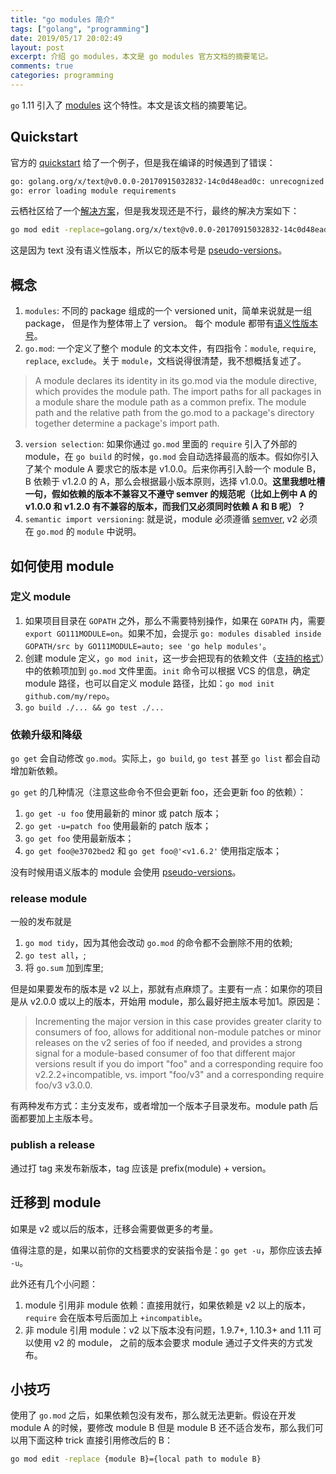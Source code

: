 ```yaml
---
title: "go modules 简介"
tags: ["golang", "programming"]
date: 2019/05/17 20:02:49
layout: post
excerpt: 介绍 go modules，本文是 go modules 官方文档的摘要笔记。
comments: true
categories: programming
---
```


`go` 1.11 引入了 [modules](https://github.com/golang/go/wiki/Modules) 这个特性。本文是该文档的摘要笔记。

## Quickstart

官方的 [quickstart](https://github.com/golang/go/wiki/Modules#example) 给了一个例子，但是我在编译的时候遇到了错误：

```bash
go: golang.org/x/text@v0.0.0-20170915032832-14c0d48ead0c: unrecognized import path "golang.org/x/text" (https fetch: Get https://golang.org/x/text?go-get=1: dial tcp 216.239.37.1:443: i/o timeout)
go: error loading module requirements
```

云栖社区给了一个[解决方案](https://yq.aliyun.com/articles/663151)，但是我发现还是不行，最终的解决方案如下：

```bash
go mod edit -replace=golang.org/x/text@v0.0.0-20170915032832-14c0d48ead0c=github.com/golang/text@latest
```

这是因为 text 没有语义性版本，所以它的版本号是 [pseudo-versions](https://tip.golang.org/cmd/go/#hdr-Pseudo_versions)。

## 概念

1. `modules`: 不同的 package 组成的一个 versioned unit，简单来说就是一组 package， 但是作为整体带上了 version。 每个 module 都带有[语义性版本号](https://semver.org/)。
2. `go.mod`: 一个定义了整个 module 的文本文件，有四指令：`module`, `require`, `replace`, `exclude`。关于 `module`，文档说得很清楚，我不想概括复述了。

> A module declares its identity in its go.mod via the module directive, which provides the module path. The import paths for all packages in a module share the module path as a common prefix. The module path and the relative path from the go.mod to a package's directory together determine a package's import path.

3. `version selection`: 如果你通过 `go.mod` 里面的 `require` 引入了外部的 module，在 `go build` 的时候，`go.mod` 会自动选择最高的版本。假如你引入了某个 module A 要求它的版本是 v1.0.0。后来你再引入龄一个 module B，B 依赖于 v1.2.0 的 A，那么会根据最小版本原则，选择 v1.0.0。**这里我想吐槽一句，假如依赖的版本不兼容又不遵守 semver 的规范呢（比如上例中 A 的 v1.0.0 和 v1.2.0 有不兼容的版本，而我们又必须同时依赖 A 和 B 呢）？**
4. `semantic import versioning`: 就是说，module 必须遵循 [semver](https://semver.org/), v2 必须在 `go.mod` 的 `module` 中说明。

## 如何使用 module

### 定义 module

1. 如果项目目录在 `GOPATH` 之外，那么不需要特别操作，如果在 `GOPATH` 内，需要 `export GO111MODULE=on`。如果不加，会提示 `go: modules disabled inside GOPATH/src by GO111MODULE=auto; see 'go help modules'`。
2. 创建 module 定义，`go mod init`，这一步会把现有的依赖文件（[支持的格式](https://tip.golang.org/pkg/cmd/go/internal/modconv/?m=all#pkg-variables)）中的依赖项加到 `go.mod` 文件里面。`init` 命令可以根据 VCS 的信息，确定 module 路径，也可以自定义 module 路径，比如：`go mod init github.com/my/repo`。
3. `go build ./... && go test ./...`

### 依赖升级和降级

`go get` 会自动修改 `go.mod`。实际上，`go build`, `go test` 甚至 `go list` 都会自动增加新依赖。

`go get` 的几种情况（注意这些命令不但会更新 foo，还会更新 foo 的依赖）：

1. `go get -u foo` 使用最新的 minor 或 patch 版本；
2. `go get -u=patch foo` 使用最新的 patch 版本；
3. `go get foo` 使用最新版本；
4. `go get foo@e3702bed2` 和 `go get foo@'<v1.6.2'` 使用指定版本；

没有时候用语义版本的 module 会使用 [pseudo-versions](https://tip.golang.org/cmd/go/#hdr-Pseudo_versions)。

### release module

一般的发布就是

1. `go mod tidy`，因为其他会改动 `go.mod` 的命令都不会删除不用的依赖;
2. `go test all`，;
3. 将 `go.sum` 加到库里;

但是如果要发布的版本是 v2 以上，那就有点麻烦了。主要有一点：如果你的项目是从 v2.0.0 或以上的版本，开始用 module，那么最好把主版本号加1。原因是：

> Incrementing the major version in this case provides greater clarity to consumers of foo, allows for additional non-module patches or minor releases on the v2 series of foo if needed, and provides a strong signal for a module-based consumer of foo that different major versions result if you do import "foo" and a corresponding require foo v2.2.2+incompatible, vs. import "foo/v3" and a corresponding require foo/v3 v3.0.0.

有两种发布方式：主分支发布，或者增加一个版本子目录发布。module path 后面都要加上主版本号。

### publish a release

通过打 tag 来发布新版本，tag 应该是 prefix(module) + version。

## 迁移到 module

如果是 v2 或以后的版本，迁移会需要做更多的考量。

值得注意的是，如果以前你的文档要求的安装指令是：`go get -u`，那你应该去掉 `-u`。

此外还有几个小问题：

1. module 引用非 module 依赖：直接用就行，如果依赖是 v2 以上的版本，`require` 会在版本号后面加上 `+incompatible`。
2. 非 module 引用 module：v2 以下版本没有问题，1.9.7+, 1.10.3+ and 1.11 可以使用 v2 的 module， 之前的版本会要求 module 通过子文件夹的方式发布。

## 小技巧

使用了 `go.mod` 之后，如果依赖包没有发布，那么就无法更新。假设在开发 module A 的时候，要修改 module B 但是 module B 还不适合发布，那么我们可以用下面这种 trick 直接引用修改后的 B：

```bash
go mod edit -replace {module B}={local path to module B}
```
